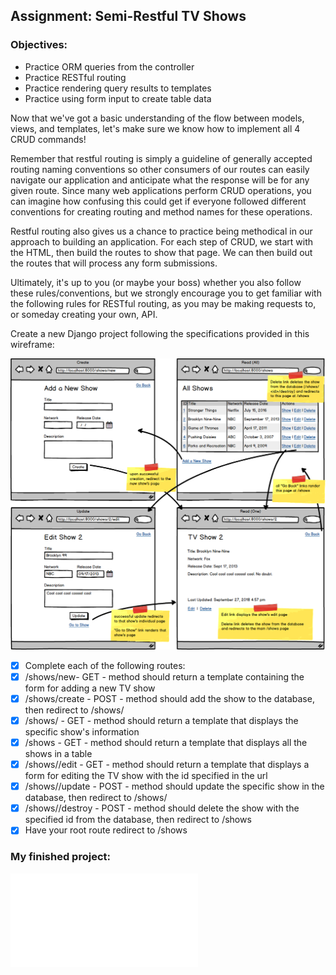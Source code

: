 ## Assignment: Semi-Restful TV Shows

### Objectives:

- Practice ORM queries from the controller
- Practice RESTful routing
- Practice rendering query results to templates
- Practice using form input to create table data

Now that we've got a basic understanding of the flow between models, views, and templates, let's make sure we know how to implement all 4 CRUD commands!

Remember that restful routing is simply a guideline of generally accepted routing naming conventions so other consumers of our routes can easily navigate our application and anticipate what the response will be for any given route. Since many web applications perform CRUD operations, you can imagine how confusing this could get if everyone followed different conventions for creating routing and method names for these operations.

Restful routing also gives us a chance to practice being methodical in our approach to building an application. For each step of CRUD, we start with the HTML, then build the routes to show that page. We can then build out the routes that will process any form submissions.

Ultimately, it's up to you (or maybe your boss) whether you also follow these rules/conventions, but we strongly encourage you to get familiar with the following rules for RESTful routing, as you may be making requests to, or someday creating your own, API.

Create a new Django project following the specifications provided in this wireframe:

![Assignment Sketch1](crud_tvshows_django.png)

- [x] Complete each of the following routes:
- [x] /shows/new- GET - method should return a template containing the form for adding a new TV show
- [x] /shows/create - POST - method should add the show to the database, then redirect to /shows/<id>
- [x] /shows/<id> - GET - method should return a template that displays the specific show's information
- [x] /shows - GET - method should return a template that displays all the shows in a table
- [x] /shows/<id>/edit - GET - method should return a template that displays a form for editing the TV show with the id specified in the url
- [x] /shows/<id>/update - POST - method should update the specific show in the database, then redirect to /shows/<id>
- [x] /shows/<id>/destroy - POST - method should delete the show with the specified id from the database, then redirect to /shows
- [x] Have your root route redirect to /shows

### My finished project:

![My finished App 1](my_finished_project.pdf)
